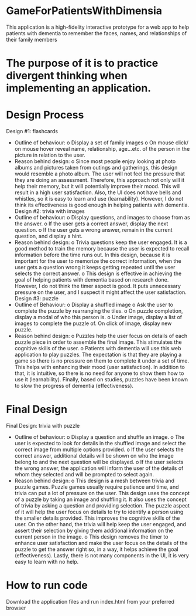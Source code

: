 # GameForPatientsWithDimensia
This application is a high-fidelity interactive prototype for a web app to help patients with dementia to remember the faces, names, and relationships of their family members

The purpose of it is to practice divergent thinking when implementing an application.
=================================
Design Process
=================================
Design #1: flashcards
-	Outline of behaviour:
o	Display a set of family images
o	On mouse click/ on mouse hover reveal name, relationship, age...etc. of the person in the picture in relation to the user.
-	Reason behind design:
o	Since most people enjoy looking at photo albums and pictures taken from outings and gatherings, this design would resemble a photo album. The user will not feel the pressure that they are doing an assessment. Therefore, this approach not only will it help their memory, but it will potentially improve their mood. This will result in a high user satisfaction. Also, the UI does not have bells and whistles, so it is easy to learn and use (learnability). However, I do not think its effectiveness is good enough in helping patients with dementia.
Design #2: trivia with images
-	Outline of behaviour:
o	Display questions, and images to choose from as the answer.
o	If the user gets a correct answer, display the next question.
o	If the user gets a wrong answer, remain in the current question, and display a hint.
-	Reason behind design:
o	Trivia questions keep the user engaged. It is a good method to train the memory because the user is expected to recall information before the time runs out. In this design, because it is important for the user to memorize the correct information, when the user gets a question wrong it keeps getting repeated until the user selects the correct answer.
o	This design is effective in achieving the goal of helping patients with dementia based on research done. However, I do not think the timer aspect is good. It puts unnecessary pressure on the user, and I suspect it might affect the user satisfaction. 
Design #3: puzzle
- Outline of Behaviour:
o	Display a shuffled image
o	Ask the user to complete the puzzle by rearranging the tiles.
o	On puzzle completion, display a modal of who this person is.
o	Under image, display a list of images to complete the puzzle of. On click of image, display new puzzle. 
- Reason behind design:
o	Puzzles help the user focus on details of each puzzle piece in order to assemble the final image. This stimulates the cognitive skills of the user.
o	Patients with dementia will use this web application to play puzzles. The expectation is that they are playing a game so there is no pressure on them to complete it under a set of time. This helps with enhancing their mood (user satisfaction). In addition to that, it is intuitive, so there is no need for anyone to show them how to use it (learnability). Finally, based on studies, puzzles have been known to slow the progress of dementia (effectiveness).

# Final Design

Final Design: trivia with puzzle
-	Outline of behaviour:
o	Display a question and shuffle an image.
o	The user is expected to look for details in the shuffled image and select the correct image from multiple options provided.
o	If the user selects the correct answer, additional details will be shown on who the image belong to and the next question will be displayed.
o	If the user selects the wrong answer, the application will inform the user of the details of whom they selected and will be prompted to select again.
-	Reason behind design:
o	This design is a mesh between trivia and puzzle games. Puzzle games usually require patience and time, and trivia can put a lot of pressure on the user. This design uses the concept of a puzzle by taking an image and shuffling it. It also uses the concept of trivia by asking a question and providing selection. The puzzle aspect of it will help the user focus on details to try to identify a person using the smaller details provided. This improves the cognitive skills of the user. On the other hand, the trivia will help keep the user engaged, and assert their selection by giving them additional information on the current person in the image. 
o	This design removes the timer to enhance user satisfaction and make the user focus on the details of the puzzle to get the answer right so, in a way, it helps achieve the goal (effectiveness). Lastly, there is not many components in the UI, it is very easy to learn with no help. 

# How to run code

Download the application files and run index.html from your preferred browser
